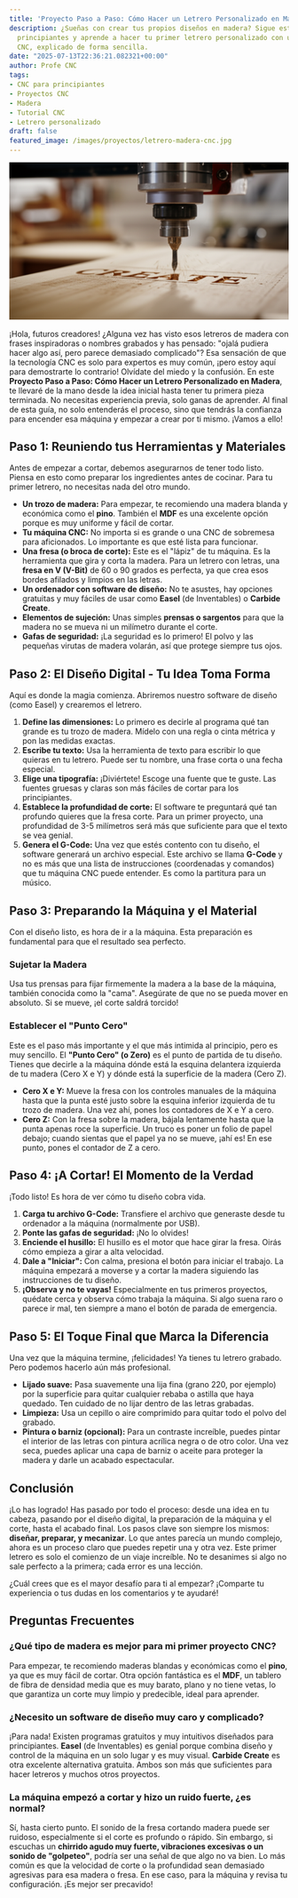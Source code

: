 ```yaml
---
title: 'Proyecto Paso a Paso: Cómo Hacer un Letrero Personalizado en Madera'
description: ¿Sueñas con crear tus propios diseños en madera? Sigue esta guía para
  principiantes y aprende a hacer tu primer letrero personalizado con una máquina
  CNC, explicado de forma sencilla.
date: "2025-07-13T22:36:21.082321+00:00"
author: Profe CNC
tags:
- CNC para principiantes
- Proyectos CNC
- Madera
- Tutorial CNC
- Letrero personalizado
draft: false
featured_image: /images/proyectos/letrero-madera-cnc.jpg
---
```


!['Proyecto Paso a Paso: Cómo Hacer un Letrero Personalizado en Madera'](proyecto-paso-a-paso-como-hacer-un-letrero-personalizado-en-madera.png)

¡Hola, futuros creadores! ¿Alguna vez has visto esos letreros de madera con frases inspiradoras o nombres grabados y has pensado: "ojalá pudiera hacer algo así, pero parece demasiado complicado"? Esa sensación de que la tecnología CNC es solo para expertos es muy común, ¡pero estoy aquí para demostrarte lo contrario! Olvídate del miedo y la confusión. En este **Proyecto Paso a Paso: Cómo Hacer un Letrero Personalizado en Madera**, te llevaré de la mano desde la idea inicial hasta tener tu primera pieza terminada. No necesitas experiencia previa, solo ganas de aprender. Al final de esta guía, no solo entenderás el proceso, sino que tendrás la confianza para encender esa máquina y empezar a crear por ti mismo. ¡Vamos a ello!

## Paso 1: Reuniendo tus Herramientas y Materiales

Antes de empezar a cortar, debemos asegurarnos de tener todo listo. Piensa en esto como preparar los ingredientes antes de cocinar. Para tu primer letrero, no necesitas nada del otro mundo.

*   **Un trozo de madera:** Para empezar, te recomiendo una madera blanda y económica como el **pino**. También el **MDF** es una excelente opción porque es muy uniforme y fácil de cortar.
*   **Tu máquina CNC:** No importa si es grande o una CNC de sobremesa para aficionados. Lo importante es que esté lista para funcionar.
*   **Una fresa (o broca de corte):** Este es el "lápiz" de tu máquina. Es la herramienta que gira y corta la madera. Para un letrero con letras, una **fresa en V (V-Bit)** de 60 o 90 grados es perfecta, ya que crea esos bordes afilados y limpios en las letras.
*   **Un ordenador con software de diseño:** No te asustes, hay opciones gratuitas y muy fáciles de usar como **Easel** (de Inventables) o **Carbide Create**.
*   **Elementos de sujeción:** Unas simples **prensas o sargentos** para que la madera no se mueva ni un milímetro durante el corte.
*   **Gafas de seguridad:** ¡La seguridad es lo primero! El polvo y las pequeñas virutas de madera volarán, así que protege siempre tus ojos.

## Paso 2: El Diseño Digital - Tu Idea Toma Forma

Aquí es donde la magia comienza. Abriremos nuestro software de diseño (como Easel) y crearemos el letrero.

1.  **Define las dimensiones:** Lo primero es decirle al programa qué tan grande es tu trozo de madera. Mídelo con una regla o cinta métrica y pon las medidas exactas.
2.  **Escribe tu texto:** Usa la herramienta de texto para escribir lo que quieras en tu letrero. Puede ser tu nombre, una frase corta o una fecha especial.
3.  **Elige una tipografía:** ¡Diviértete! Escoge una fuente que te guste. Las fuentes gruesas y claras son más fáciles de cortar para los principiantes.
4.  **Establece la profundidad de corte:** El software te preguntará qué tan profundo quieres que la fresa corte. Para un primer proyecto, una profundidad de 3-5 milímetros será más que suficiente para que el texto se vea genial.
5.  **Genera el G-Code:** Una vez que estés contento con tu diseño, el software generará un archivo especial. Este archivo se llama **G-Code** y no es más que una lista de instrucciones (coordenadas y comandos) que tu máquina CNC puede entender. Es como la partitura para un músico.

## Paso 3: Preparando la Máquina y el Material

Con el diseño listo, es hora de ir a la máquina. Esta preparación es fundamental para que el resultado sea perfecto.

### Sujetar la Madera

Usa tus prensas para fijar firmemente la madera a la base de la máquina, también conocida como la "cama". Asegúrate de que no se pueda mover en absoluto. Si se mueve, ¡el corte saldrá torcido!

### Establecer el "Punto Cero"

Este es el paso más importante y el que más intimida al principio, pero es muy sencillo. El **"Punto Cero" (o Zero)** es el punto de partida de tu diseño. Tienes que decirle a la máquina dónde está la esquina delantera izquierda de tu madera (Cero X e Y) y dónde está la superficie de la madera (Cero Z).

*   **Cero X e Y:** Mueve la fresa con los controles manuales de la máquina hasta que la punta esté justo sobre la esquina inferior izquierda de tu trozo de madera. Una vez ahí, pones los contadores de X e Y a cero.
*   **Cero Z:** Con la fresa sobre la madera, bájala lentamente hasta que la punta apenas roce la superficie. Un truco es poner un folio de papel debajo; cuando sientas que el papel ya no se mueve, ¡ahí es! En ese punto, pones el contador de Z a cero.

## Paso 4: ¡A Cortar! El Momento de la Verdad

¡Todo listo! Es hora de ver cómo tu diseño cobra vida.

1.  **Carga tu archivo G-Code:** Transfiere el archivo que generaste desde tu ordenador a la máquina (normalmente por USB).
2.  **Ponte las gafas de seguridad:** ¡No lo olvides!
3.  **Enciende el husillo:** El husillo es el motor que hace girar la fresa. Oirás cómo empieza a girar a alta velocidad.
4.  **Dale a "Iniciar":** Con calma, presiona el botón para iniciar el trabajo. La máquina empezará a moverse y a cortar la madera siguiendo las instrucciones de tu diseño.
5.  **¡Observa y no te vayas!** Especialmente en tus primeros proyectos, quédate cerca y observa cómo trabaja la máquina. Si algo suena raro o parece ir mal, ten siempre a mano el botón de parada de emergencia.

## Paso 5: El Toque Final que Marca la Diferencia

Una vez que la máquina termine, ¡felicidades! Ya tienes tu letrero grabado. Pero podemos hacerlo aún más profesional.

*   **Lijado suave:** Pasa suavemente una lija fina (grano 220, por ejemplo) por la superficie para quitar cualquier rebaba o astilla que haya quedado. Ten cuidado de no lijar dentro de las letras grabadas.
*   **Limpieza:** Usa un cepillo o aire comprimido para quitar todo el polvo del grabado.
*   **Pintura o barniz (opcional):** Para un contraste increíble, puedes pintar el interior de las letras con pintura acrílica negra o de otro color. Una vez seca, puedes aplicar una capa de barniz o aceite para proteger la madera y darle un acabado espectacular.

## Conclusión

¡Lo has logrado! Has pasado por todo el proceso: desde una idea en tu cabeza, pasando por el diseño digital, la preparación de la máquina y el corte, hasta el acabado final. Los pasos clave son siempre los mismos: **diseñar, preparar, y mecanizar**. Lo que antes parecía un mundo complejo, ahora es un proceso claro que puedes repetir una y otra vez. Este primer letrero es solo el comienzo de un viaje increíble. No te desanimes si algo no sale perfecto a la primera; cada error es una lección.

¿Cuál crees que es el mayor desafío para ti al empezar? ¡Comparte tu experiencia o tus dudas en los comentarios y te ayudaré!

## Preguntas Frecuentes

### ¿Qué tipo de madera es mejor para mi primer proyecto CNC?
Para empezar, te recomiendo maderas blandas y económicas como el **pino**, ya que es muy fácil de cortar. Otra opción fantástica es el **MDF**, un tablero de fibra de densidad media que es muy barato, plano y no tiene vetas, lo que garantiza un corte muy limpio y predecible, ideal para aprender.

### ¿Necesito un software de diseño muy caro y complicado?
¡Para nada! Existen programas gratuitos y muy intuitivos diseñados para principiantes. **Easel** (de Inventables) es genial porque combina diseño y control de la máquina en un solo lugar y es muy visual. **Carbide Create** es otra excelente alternativa gratuita. Ambos son más que suficientes para hacer letreros y muchos otros proyectos.

### La máquina empezó a cortar y hizo un ruido fuerte, ¿es normal?
Sí, hasta cierto punto. El sonido de la fresa cortando madera puede ser ruidoso, especialmente si el corte es profundo o rápido. Sin embargo, si escuchas un **chirrido agudo muy fuerte, vibraciones excesivas o un sonido de "golpeteo"**, podría ser una señal de que algo no va bien. Lo más común es que la velocidad de corte o la profundidad sean demasiado agresivas para esa madera o fresa. En ese caso, para la máquina y revisa tu configuración. ¡Es mejor ser precavido!